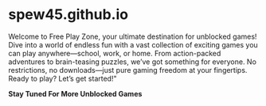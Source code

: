 # spew45.github.io
Welcome to Free Play Zone, your ultimate destination for unblocked games! Dive into a world of endless fun with a vast collection of exciting games you can play anywhere—school, work, or home. From action-packed adventures to brain-teasing puzzles, we’ve got something for everyone. No restrictions, no downloads—just pure gaming freedom at your fingertips. Ready to play? Let’s get started!"


**Stay Tuned For More Unblocked Games**
